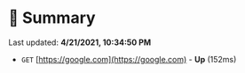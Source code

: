 # 📖 Summary
Last updated: **4/21/2021, 10:34:50 PM**

- `GET` [https://google.com](https://google.com) - **Up** (152ms)
